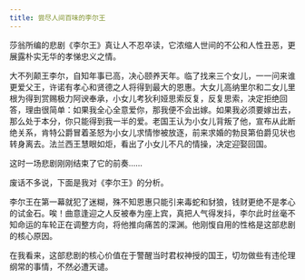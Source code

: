 ```yaml
---
title: 尝尽人间百味的李尔王
---
```


莎翁所编的悲剧《李尔王》真让人不忍卒读，它浓缩人世间的不公和人性丑恶，更展露朴实无华的孝悌忠义之情。

大不列颠王李尔，自知年事已高，决心颐养天年。临了找来三个女儿，一一问来谁更爱父王，许诺有孝心和贤德之人将得到最大的恩惠。大女儿高纳里尔和二女儿里根为得到赏赐极力阿谀奉承，小女儿考狄利娅思索反复，反复思索，决定拒绝回答，理由很简单：如果我全心全意爱你，那我便不会出嫁。如果我必须要嫁出去，那么处于本分，你只能得到我一半的爱。老国王认为小女儿背叛了他，宣布从此断绝关系，肯特公爵冒着圣怒为小女儿求情惨被放逐，前来求婚的勃艮第伯爵见状也转身离去。法兰西王慧眼如炬，看出了小女儿不凡的情操，决定迎娶回国。

这时一场悲剧刚刚结束了它的前奏……

废话不多说，下面是我对《李尔王》的分析。

李尔王在第一幕就犯了迷糊，殊不知恩惠只能引来毒蛇和豺狼，钱财更绝不是孝心的试金石。唉！曲意逢迎之人反被奉为座上宾，真把人气得发抖，李尔此时丝毫不知命运的车轮正在调整方向，将他推向痛苦的深渊。他刚愎自用的性格是这部悲剧的核心原因。

在我看来，这部悲剧的核心价值在于警醒当时君权神授的国王，切勿做些有违伦理纲常的事情，不然必遭天谴。
